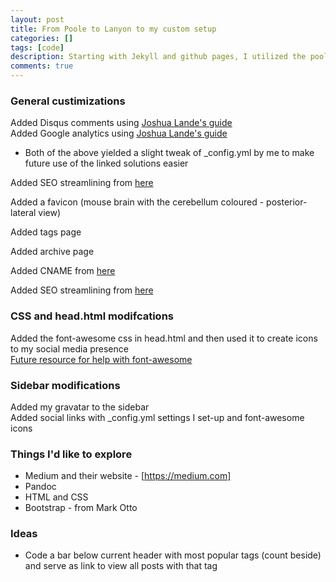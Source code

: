 ```yaml
---
layout: post
title: From Poole to Lanyon to my custom setup
categories: []
tags: [code]
description: Starting with Jekyll and github pages, I utilized the poole and lanyon themes with customization to make this website.
comments: true
---
```


### General custimizations
Added Disqus comments using [Joshua Lande's guide](http://joshualande.com/jekyll-github-pages-poole/) <br />
Added Google analytics using [Joshua Lande's guide](http://joshualande.com/jekyll-github-pages-poole/)

* Both of the above yielded a slight tweak of _config.yml by me to make future use of the linked solutions easier

Added SEO streamlining from [here](http://jethrokuan.github.io/2013/12/20/SEO-with-Jekyll.html)

Added a favicon (mouse brain with the cerebellum coloured - posterior-lateral view)

Added tags page

Added archive page

Added CNAME from [here](https://help.github.com/articles/tips-for-configuring-a-cname-record-with-your-dns-provider)

Added SEO streamlining from [here](http://jethrokuan.github.io/2013/12/20/SEO-with-Jekyll.html)


### CSS and head.html modifcations
Added the font-awesome css in head.html and then used it to 
create icons to my social media presence <br />
[Future resource for help with font-awesome](http://fortawesome.github.io/Font-Awesome/examples/)

### Sidebar modifications
Added my gravatar to the sidebar <br />
Added social links with _config.yml settings I set-up and font-awesome icons

### Things I'd like to explore

* Medium and their website - [https://medium.com]
* Pandoc
* HTML and CSS
* Bootstrap - from Mark Otto

### Ideas

* Code a bar below current header with most popular tags (count beside) and serve as link to view all posts with that tag

